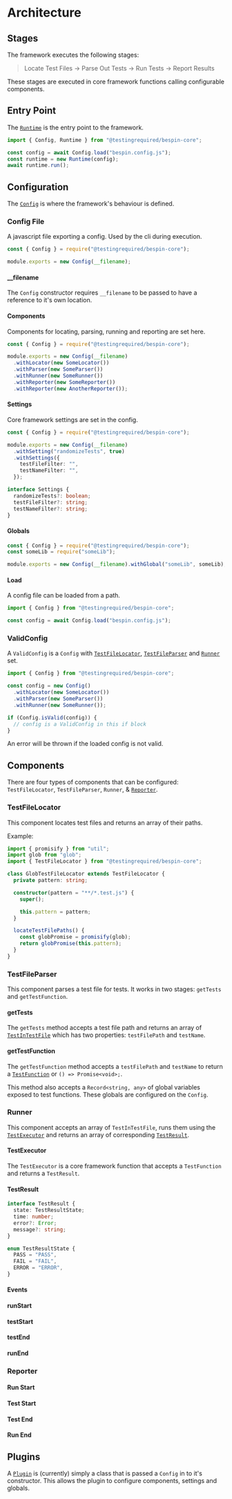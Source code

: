 # Architecture

## Stages

The framework executes the following stages:

> Locate Test Files -> Parse Out Tests -> Run Tests -> Report Results

These stages are executed in core framework functions calling configurable components.

## Entry Point

The [`Runtime`](packages/core/src/Runtime.ts) is the entry point to the framework.

```typescript
import { Config, Runtime } from "@testingrequired/bespin-core";

const config = await Config.load("bespin.config.js");
const runtime = new Runtime(config);
await runtime.run();
```

## Configuration

The [`Config`](packages/core/src/Config.ts) is where the framework's behaviour is defined.

### Config File

A javascript file exporting a config. Used by the cli during execution.

```typescript
const { Config } = require("@testingrequired/bespin-core");

module.exports = new Config(__filename);
```

#### \_\_filename

The `Config` constructor requires `__filename` to be passed to have a reference to it's own location.

#### Components

Components for locating, parsing, running and reporting are set here.

```typescript
const { Config } = require("@testingrequired/bespin-core");

module.exports = new Config(__filename)
  .withLocator(new SomeLocator())
  .withParser(new SomeParser())
  .withRunner(new SomeRunner())
  .withReporter(new SomeReporter())
  .withReporter(new AnotherReporter());
```

#### Settings

Core framework settings are set in the config.

```typescript
const { Config } = require("@testingrequired/bespin-core");

module.exports = new Config(__filename)
  .withSetting("randomizeTests", true)
  .withSettings({
    testFileFilter: "",
    testNameFilter: "",
  });
```

```typescript
interface Settings {
  randomizeTests?: boolean;
  testFileFilter?: string;
  testNameFilter?: string;
}
```

#### Globals

```typescript
const { Config } = require("@testingrequired/bespin-core");
const someLib = require("someLib");

module.exports = new Config(__filename).withGlobal("someLib", someLib);
```

#### Load

A config file can be loaded from a path.

```typescript
import { Config } from "@testingrequired/bespin-core";

const config = await Config.load("bespin.config.js");
```

### ValidConfig

A `ValidConfig` is a `Config` with [`TestFileLocator`](packages/core/src/TestFileLocator.ts), [`TestFileParser`](packages/core/src/TestFileParser.ts) and [`Runner`](packages/core/src/Runner.ts) set.

```typescript
import { Config } from "@testingrequired/bespin-core";

const config = new Config()
  .withLocator(new SomeLocator())
  .withParser(new SomeParser())
  .withRunner(new SomeRunner());

if (Config.isValid(config)) {
  // config is a ValidConfig in this if block
}
```

An error will be thrown if the loaded config is not valid.

## Components

There are four types of components that can be configured: `TestFileLocator`, `TestFileParser`, `Runner`, & [`Reporter`](packages/core/src/Reporter.ts).

### TestFileLocator

This component locates test files and returns an array of their paths.

Example:

```typescript
import { promisify } from "util";
import glob from "glob";
import { TestFileLocator } from "@testingrequired/bespin-core";

class GlobTestFileLocator extends TestFileLocator {
  private pattern: string;

  constructor(pattern = "**/*.test.js") {
    super();

    this.pattern = pattern;
  }

  locateTestFilePaths() {
    const globPromise = promisify(glob);
    return globPromise(this.pattern);
  }
}
```

### TestFileParser

This component parses a test file for tests. It works in two stages: `getTests` and `getTestFunction`.

#### getTests

The `getTests` method accepts a test file path and returns an array of [`TestInTestFile`](packages/core/src/TestInTestFile.ts) which has two properties: `testFilePath` and `testName`.

#### getTestFunction

The `getTestFunction` method accepts a `testFilePath` and `testName` to return a [`TestFunction`](packages/core/src/TestFunction.ts) or `() => Promise<void>;`.

This method also accepts a `Record<string, any>` of global variables exposed to test functions. These globals are configured on the `Config`.

### Runner

This component accepts an array of `TestInTestFile`, runs them using the [`TestExecutor`](packages/core/src/TestExecutor.ts) and returns an array of corresponding [`TestResult`](packages/core/src/TestResult.ts).

#### TestExecutor

The `TestExecutor` is a core framework function that accepts a `TestFunction` and returns a `TestResult`.

#### TestResult

```typescript
interface TestResult {
  state: TestResultState;
  time: number;
  error?: Error;
  message?: string;
}

enum TestResultState {
  PASS = "PASS",
  FAIL = "FAIL",
  ERROR = "ERROR",
}
```

#### Events

#### runStart

#### testStart

#### testEnd

#### runEnd

### Reporter

#### Run Start

#### Test Start

#### Test End

#### Run End

## Plugins

A [`Plugin`](packages/core/src/Plugin.ts) is (currently) simply a class that is passed a `Config` in to it's constructor. This allows the plugin to configure components, settings and globals.
